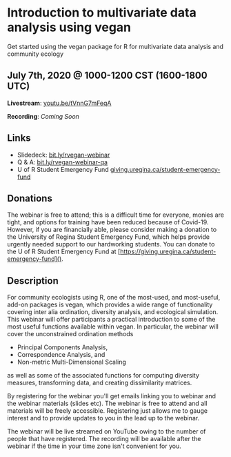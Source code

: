 # Introduction to multivariate data analysis using vegan

Get started using the vegan package for R for multivariate data analysis and community ecology

## July 7th, 2020 @ 1000-1200 CST (1600-1800 UTC)

**Livestream**: [youtu.be/tVnnG7mFeqA](https://youtu.be/tVnnG7mFeqA)

**Recording**: *Coming Soon*

## Links

* Slidedeck: [bit.ly/rvegan-webinar](https://bit.ly/rvegan-webinar)
* Q & A: [bit.ly/rvegan-webinar-qa](https://bit.ly/rvegan-webinar-qa)
* U of R Student Emergency Fund [giving.uregina.ca/student-emergency-fund](https://giving.uregina.ca/student-emergency-fund)

## Donations

The webinar is free to attend; this is a difficult time for everyone, monies are tight, and options for training have been reduced because of Covid-19. However, if you are financially able, please consider making a donation to the University of Regina Student Emergency Fund, which helps provide urgently needed support to our hardworking students. You can donate to the U of R Student Emergency Fund at [https://giving.uregina.ca/student-emergency-fund]().

## Description

For community ecologists using R, one of the most-used, and most-useful, add-on packages is vegan, which provides a wide range of functionality covering inter alia ordination, diversity analysis, and ecological simulation. This webinar will offer participants a practical introduction to some of the most useful functions available within vegan. In particular, the webinar will cover the unconstrained ordination methods

* Principal Components Analysis,
* Correspondence Analysis, and
* Non-metric Multi-Dimensional Scaling

as well as some of the associated functions for computing diversity measures, transforming data, and creating dissimilarity matrices.

By registering for the webinar you'll get emails linking you to webinar and the webinar materials (slides etc). The webinar is free to attend and all materials will be freely accessible. Registering just allows me to gauge interest and to provide updates to you in the lead up to the webinar.

The webinar will be live streamed on YouTube owing to the number of people that have registered. The recording will be available after the webinar if the time in your time zone isn't convenient for you.
